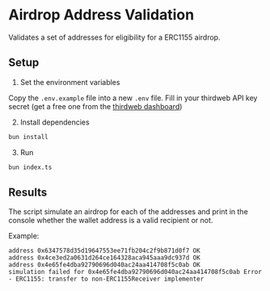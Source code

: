 # Airdrop Address Validation

Validates a set of addresses for eligibility for a ERC1155 airdrop.

## Setup

1. Set the environment variables

Copy the `.env.example` file into a new `.env` file. Fill in your thirdweb API key secret (get a free one from the [thirdweb dashboard](https://thirdweb.com/dashboard/settings))

2. Install dependencies

```bash
bun install
```

3. Run

```bash
bun index.ts
```

## Results

The script simulate an airdrop for each of the addresses and print in the console whether the wallet address is a valid recipient or not.

Example:

```
address 0x6347578d35d19647553ee71fb204c2f9b871d0f7 OK
address 0x4ce3ed2a0631d264ce164328aca945aaa9dc937d OK
address 0x4e65fe4dba92790696d040ac24aa414708f5c0ab OK
simulation failed for 0x4e65fe4dba92790696d040ac24aa414708f5c0ab Error - ERC1155: transfer to non-ERC1155Receiver implementer
```
